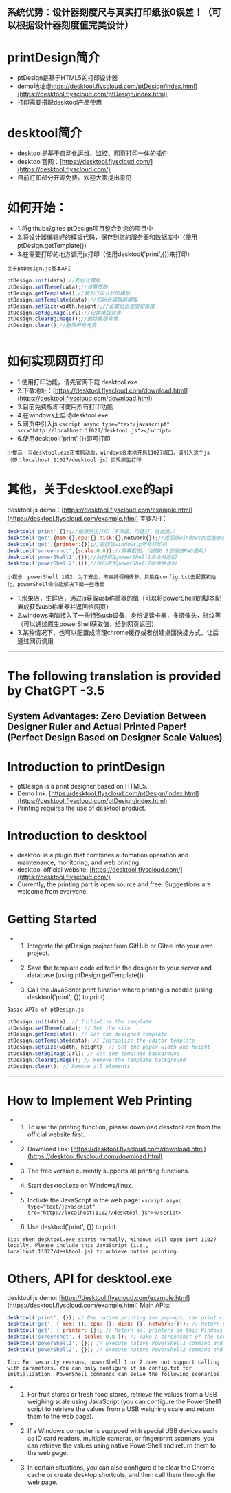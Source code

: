 ## 系统优势：设计器刻度尺与真实打印纸张0误差！（可以根据设计器刻度值完美设计）

# printDesign简介
- ptDesign是基于HTML5的打印设计器
- demo地址:[https://desktool.flyscloud.com/ptDesign/index.html](https://desktool.flyscloud.com/ptDesign/index.html)
- 打印需要搭配desktool产品使用

# desktool简介

- desktool是基于自动化运维、监控、网页打印一体的插件
- desktool官网：[https://desktool.flyscloud.com/](https://desktool.flyscloud.com/)
- 目前打印部分开源免费。欢迎大家提出意见


# 如何开始：
- 1.将github或gitee ptDesign项目整合到您的项目中
- 2.将设计器编辑好的模板代码，保存到您的服务器和数据库中（使用ptDesign.getTemplate()）
- 3.在需要打印的地方调用js打印（使用desktool('print',{})来打印）


`关于ptDesign.js基本API`
```javascript
ptDesign.init(data);//初始化模版
ptDesign.setTheme(data);//设置皮肤
ptDesign.getTemplate();//拿到已设计好的模版
ptDesign.setTemplate(data);//初始化编辑器模版
ptDesign.setSize(width,height);//设置纸张宽度和高度
ptDesign.setBgImage(url);//设置模版背景
ptDesign.clearBgImage();//删除模版背景
ptDesign.clear();//删除所有元素
```

--------------------------------------------
# 如何实现网页打印
* 1.使用打印功能，请先官网下载 desktool.exe
* 2.下载地址：[https://desktool.flyscloud.com/download.html](https://desktool.flyscloud.com/download.html)
* 3.目前免费版即可使用所有打印功能
* 4.在windows上启动desktool.exe
* 5.网页中引入js ```<script async type="text/javascript" src="http://localhost:11027/desktool.js"></script>```
* 6.使用desktool('print',{})即可打印

`小提示：当desktool.exe正常启动后，windows会本地开启11027端口，请引入这个js（即：localhost:11027/desktool.js）实现原生打印`


# 其他，关于desktool.exe的api
desktool js demo：[https://desktool.flyscloud.com/example.html](https://desktool.flyscloud.com/example.html)
主要API：
```javascript
desktool('print',{});//使用原生打印（不弹窗，可连打，性能高。）
desktool('get',{mem:{},cpu:{},disk:{},network{});//返回该windows的性能参数，内存，cpu,硬盘读写，网络带宽
desktool('get',{printer:{});//返回该windows上所有打印机
desktool('screenshot',{scale:0.8});//屏幕截图，（根据0.8倍缩放PNG图片）
desktool('powerShell1',{});//执行原生powerShell1命令并返回
desktool('powerShell2',{});//执行原生powerShell2命令并返回
```
`小提示：powerShell 1或2，为了安全，不支持调用传参，只能在config.txt去配置初始化，powerShell命令能解决下面一些场景`
- 1.水果店，生鲜店，通过js获取usb称重器的值（可以将powerShell1的脚本配置成获取usb称重器并返回给网页）
- 2.windows电脑接入了一些特殊usb设备，身份证读卡器，多摄像头，指纹等（可以通过原生powerShell获取值，给到网页返回）
- 3.某种情况下，也可以配置成清理chrome缓存或者创建桌面快捷方式，让后通过网页调用

-------------------------------------------------------
# The following translation is provided by ChatGPT -3.5

## System Advantages: Zero Deviation Between Designer Ruler and Actual Printed Paper! (Perfect Design Based on Designer Scale Values)

# Introduction to printDesign
- ptDesign is a print designer based on HTML5.
- Demo link: [https://desktool.flyscloud.com/ptDesign/index.html](https://desktool.flyscloud.com/ptDesign/index.html)
- Printing requires the use of desktool product.

# Introduction to desktool

- desktool is a plugin that combines automation operation and maintenance, monitoring, and web printing.
- desktool official website: [https://desktool.flyscloud.com/](https://desktool.flyscloud.com/)
- Currently, the printing part is open source and free. Suggestions are welcome from everyone.


# Getting Started
- 1. Integrate the ptDesign project from GitHub or Gitee into your own project.
- 2. Save the template code edited in the designer to your server and database (using ptDesign.getTemplate()).
- 3. Call the JavaScript print function where printing is needed (using desktool('print', {}) to print).


`Basic APIs of ptDesign.js`
```javascript
ptDesign.init(data); // Initialize the template
ptDesign.setTheme(data); // Set the skin
ptDesign.getTemplate(); // Get the designed template
ptDesign.setTemplate(data); // Initialize the editor template
ptDesign.setSize(width, height); // Set the paper width and height
ptDesign.setBgImage(url); // Set the template background
ptDesign.clearBgImage(); // Remove the template background
ptDesign.clear(); // Remove all elements
```

--------------------------------------------
# How to Implement Web Printing
* 1. To use the printing function, please download desktool.exe from the official website first.
* 2. Download link: [https://desktool.flyscloud.com/download.html](https://desktool.flyscloud.com/download.html)
* 3. The free version currently supports all printing functions.
* 4. Start desktool.exe on Windows/linux.
* 5. Include the JavaScript in the web page: `<script async type="text/javascript" src="http://localhost:11027/desktool.js"></script>`
* 6. Use desktool('print', {}) to print.

`Tip: When desktool.exe starts normally, Windows will open port 11027 locally. Please include this JavaScript (i.e., localhost:11027/desktool.js) to achieve native printing.`


# Others, API for desktool.exe
desktool js demo: [https://desktool.flyscloud.com/example.html](https://desktool.flyscloud.com/example.html)
Main APIs:
```javascript
desktool('print', {}); // Use native printing (no pop-ups, can print continuously, high performance)
desktool('get', { mem: {}, cpu: {}, disk: {}, network:{}}); // Return performance parameters of this Windows system: memory, CPU, disk read/write, network bandwidth
desktool('get', { printer: {}); // Return all printers on this Windows system
desktool('screenshot', { scale: 0.8 }); // Take a screenshot of the screen (PNG image scaled by 0.8)
desktool('powerShell1', {}); // Execute native PowerShell1 command and return the result
desktool('powerShell2', {}); // Execute native PowerShell2 command and return the result
```
`Tip: For security reasons, powerShell 1 or 2 does not support calling with parameters. You can only configure it in config.txt for initialization. PowerShell commands can solve the following scenarios:`
- 1. For fruit stores or fresh food stores, retrieve the values from a USB weighing scale using JavaScript (you can configure the PowerShell1 script to retrieve the values from a USB weighing scale and return them to the web page).
- 2. If a Windows computer is equipped with special USB devices such as ID card readers, multiple cameras, or fingerprint scanners, you can retrieve the values using native PowerShell and return them to the web page.
- 3. In certain situations, you can also configure it to clear the Chrome cache or create desktop shortcuts, and then call them through the web page.

